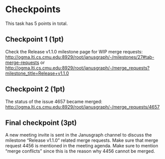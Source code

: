 # Checkpoints

This task has 5 points in total. 

## Checkpoint 1 (1pt)

Check the Release v1.1.0 milestone page for WIP merge requests: http://ogma.lti.cs.cmu.edu:8929/root/janusgraph/-/milestones/27#tab-merge-requests or http://ogma.lti.cs.cmu.edu:8929/root/janusgraph/-/merge_requests?milestone_title=Release+v1.1.0

## Checkpoint 2 (1pt)

The status of the issue 4657 became merged: http://ogma.lti.cs.cmu.edu:8929/root/janusgraph/-/merge_requests/4657

## Final checkpoint (3pt)

A new meeting invite is sent in the Janusgraph channel to discuss the milestone “Release v1.1.0” related merge requests.
Make sure that merge request 4456 is mentioned in the meeting agenda.
Make sure to mention “merge conflicts” since this is the reason why 4456 cannot be merged.